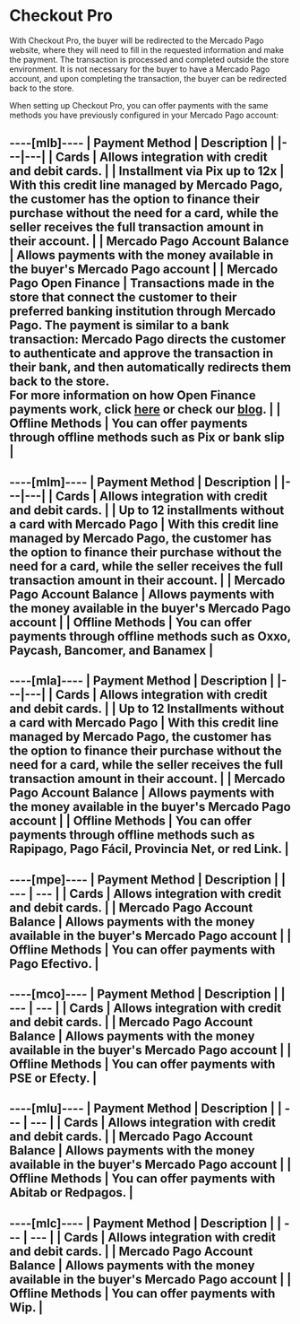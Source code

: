 # Checkout Pro 

With Checkout Pro, the buyer will be redirected to the Mercado Pago website, where they will need to fill in the requested information and make the payment. The transaction is processed and completed outside the store environment. It is not necessary for the buyer to have a Mercado Pago account, and upon completing the transaction, the buyer can be redirected back to the store. 

When setting up Checkout Pro, you can offer payments with the same methods you have previously configured in your Mercado Pago account: 

----[mlb]---- 
| Payment Method | Description | 
|---|---| 
| Cards | Allows integration with credit and debit cards. | 
| Installment via Pix up to 12x | With this credit line managed by Mercado Pago, the customer has the option to finance their purchase without the need for a card, while the seller receives the full transaction amount in their account. | 
| Mercado Pago Account Balance | Allows payments with the money available in the buyer's Mercado Pago account | 
| Mercado Pago Open Finance | Transactions made in the store that connect the customer to their preferred banking institution through Mercado Pago. The payment is similar to a bank transaction: Mercado Pago directs the customer to authenticate and approve the transaction in their bank, and then automatically redirects them back to the store. <br>For more information on how Open Finance payments work, click [here](https://www.mercadopago.com.br/c/openfinance) or check our [blog](https://empresas.mercadopago.com.br/pagamentos-via-open-finance). | 
| Offline Methods | You can offer payments through offline methods such as Pix or bank slip | 
------------

----[mlm]---- 
| Payment Method | Description | 
|---|---| 
| Cards | Allows integration with credit and debit cards. | 
| Up to 12 installments without a card with Mercado Pago | With this credit line managed by Mercado Pago, the customer has the option to finance their purchase without the need for a card, while the seller receives the full transaction amount in their account. | 
| Mercado Pago Account Balance | Allows payments with the money available in the buyer's Mercado Pago account | 
| Offline Methods | You can offer payments through offline methods such as Oxxo, Paycash, Bancomer, and Banamex | 
------------ 

----[mla]---- 
| Payment Method | Description | 
|---|---| 
| Cards | Allows integration with credit and debit cards. | 
| Up to 12 Installments without a card with Mercado Pago | With this credit line managed by Mercado Pago, the customer has the option to finance their purchase without the need for a card, while the seller receives the full transaction amount in their account. | 
| Mercado Pago Account Balance | Allows payments with the money available in the buyer's Mercado Pago account | 
| Offline Methods | You can offer payments through offline methods such as Rapipago, Pago Fácil, Provincia Net, or red Link. | 
------------ 

----[mpe]---- 
| Payment Method | Description | 
| --- | --- | |
 Cards | Allows integration with credit and debit cards. | 
| Mercado Pago Account Balance | Allows payments with the money available in the buyer's Mercado Pago account | 
| Offline Methods | You can offer payments with Pago Efectivo. |
 ------------ 

----[mco]---- 
| Payment Method | Description | 
| --- | --- | 
| Cards | Allows integration with credit and debit cards. | 
| Mercado Pago Account Balance | Allows payments with the money available in the buyer's Mercado Pago account | 
| Offline Methods | You can offer payments with PSE or Efecty. | 
------------ 

----[mlu]---- 
| Payment Method | Description | 
| --- | --- | 
| Cards | Allows integration with credit and debit cards. | 
| Mercado Pago Account Balance | Allows payments with the money available in the buyer's Mercado Pago account | 
| Offline Methods | You can offer payments with Abitab or Redpagos. | 
------------ 

----[mlc]---- 
| Payment Method | Description | 
| --- | --- | 
| Cards | Allows integration with credit and debit cards. | 
| Mercado Pago Account Balance | Allows payments with the money available in the buyer's Mercado Pago account | 
| Offline Methods | You can offer payments with Wip. | 
------------
